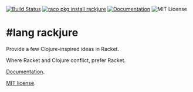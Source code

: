 [![Build Status](https://travis-ci.org/greghendershott/rackjure.png?branch=master)](https://travis-ci.org/greghendershott/rackjure)
[![raco pkg install rackjure](https://img.shields.io/badge/raco_pkg_install-rackjure-aa00ff.svg)](http:pkgs.racket-lang.org/#[rackjure])
[![Documentation](https://img.shields.io/badge/read-documentation-blue.svg)](http://pkg-build.racket-lang.org/doc/rackjure@rackjure/index.html)
![MIT License](https://img.shields.io/badge/license-MIT-118811.svg)

# #lang rackjure

Provide a few Clojure-inspired ideas in Racket.

Where Racket and Clojure conflict, prefer Racket.

[Documentation](http://www.greghendershott.com/rackjure/).

[MIT license](https://github.com/greghendershott/rackjure/blob/master/rackjure/LICENSE).
